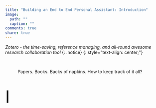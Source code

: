 ```yaml
---
title: "Building an End to End Personal Assistant: Introduction"
image:
  path: ""
  caption: ""
comments: true
share: true
---
```


<!-- Hey, make sure to substitute this out with things proper to Automaton -->

*Zotero - the time-saving, reference managing, and all-round awesome research collaboration tool*
{: .notice}
{: style="text-align: center;"}

&nbsp;

<figure class="align-center">
  <img src="{{ '/assets/piles_of_papers.jpg' | absolute_url }}" alt="">
  <figcaption>Papers. Books. Backs of napkins. How to keep track of it all?</figcaption>
</figure>

&nbsp;

<span class="dropcap" style="float: left; font-size: 55px; line-height: 1; margin-right: 5px; height: 50px;">I<span style="display: inline; height: 66px;"></span></span>